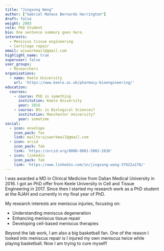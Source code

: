 ```yaml
---
title: "Jingsong Wang"
author: ["Gabriel Mateus Bernardo Harrington"]
draft: false
weight: 2003
role: PhD Student
bio: One sentence summary goes here.
interests:
  - Meniscus tissue engineering
  - Cartilage repair
email: wjsworkmail@gmail.com
highlight_name: true
superuser: false
user_groups:
  - Researchers
organizations:
  - name: Keele University
    url: 'https://www.keele.ac.uk/pharmacy-bioengineering/'
education:
  courses:
    - course: PhD in something
      institution: Keele University
      year: 2016
    - course: BSc in Biological Sciences?
      institution: Manchester University?
      year: sometime
social:
  - icon: envelope
    icon_pack: fas
    link: mailto:wjsworkmail@gmail.com
  - icon: orcid 
    icon_pack: fab
    link: 'https://orcid.org/0000-0001-5002-2636'
  - icon: linkedin
    icon_pack: fab
    link: 'https://www.linkedin.com/in/jingsong-wang-37822a178/'
---
```


I was awarded a MD in Clinical Medicine from Dalian Medical University in 2016.
I got an PhD offer from Keele University in Cell and Tissue Engineering in 2017.
Since then I started my research work as a PhD student at the RJAH and currently in my final year of PhD.

My research interests are meniscus injuries, focusing on:

-   Understanding meniscus degeneration
-   Enhancing meniscus tissue repair
-   Developing cell-based meniscus therapies

Beyond the lab work, I am also a big basketball fan.
One of the reason I looked into meniscus repair is I injured my own meniscus twice while playing basketball.
Now I am trying to cure myself!
